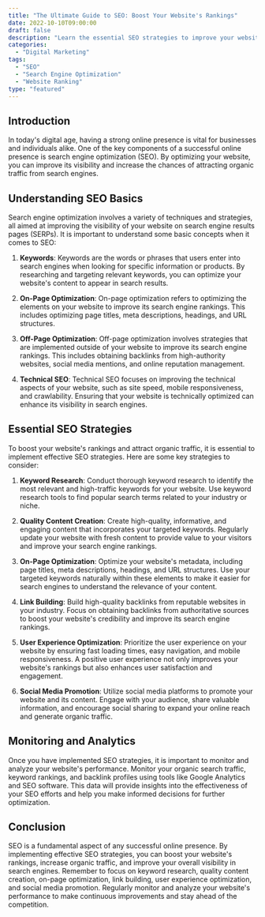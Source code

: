 ```yaml
--- 
title: "The Ultimate Guide to SEO: Boost Your Website's Rankings"
date: 2022-10-10T09:00:00
draft: false
description: "Learn the essential SEO strategies to improve your website's rankings and attract organic traffic."
categories:
  - "Digital Marketing"
tags:
  - "SEO"
  - "Search Engine Optimization"
  - "Website Ranking"
type: "featured"
---
```


## Introduction

In today's digital age, having a strong online presence is vital for businesses and individuals alike. One of the key components of a successful online presence is search engine optimization (SEO). By optimizing your website, you can improve its visibility and increase the chances of attracting organic traffic from search engines.

## Understanding SEO Basics

Search engine optimization involves a variety of techniques and strategies, all aimed at improving the visibility of your website on search engine results pages (SERPs). It is important to understand some basic concepts when it comes to SEO:

1. **Keywords**: Keywords are the words or phrases that users enter into search engines when looking for specific information or products. By researching and targeting relevant keywords, you can optimize your website's content to appear in search results.

2. **On-Page Optimization**: On-page optimization refers to optimizing the elements on your website to improve its search engine rankings. This includes optimizing page titles, meta descriptions, headings, and URL structures.

3. **Off-Page Optimization**: Off-page optimization involves strategies that are implemented outside of your website to improve its search engine rankings. This includes obtaining backlinks from high-authority websites, social media mentions, and online reputation management.

4. **Technical SEO**: Technical SEO focuses on improving the technical aspects of your website, such as site speed, mobile responsiveness, and crawlability. Ensuring that your website is technically optimized can enhance its visibility in search engines.

## Essential SEO Strategies

To boost your website's rankings and attract organic traffic, it is essential to implement effective SEO strategies. Here are some key strategies to consider:

1. **Keyword Research**: Conduct thorough keyword research to identify the most relevant and high-traffic keywords for your website. Use keyword research tools to find popular search terms related to your industry or niche.

2. **Quality Content Creation**: Create high-quality, informative, and engaging content that incorporates your targeted keywords. Regularly update your website with fresh content to provide value to your visitors and improve your search engine rankings.

3. **On-Page Optimization**: Optimize your website's metadata, including page titles, meta descriptions, headings, and URL structures. Use your targeted keywords naturally within these elements to make it easier for search engines to understand the relevance of your content.

4. **Link Building**: Build high-quality backlinks from reputable websites in your industry. Focus on obtaining backlinks from authoritative sources to boost your website's credibility and improve its search engine rankings.

5. **User Experience Optimization**: Prioritize the user experience on your website by ensuring fast loading times, easy navigation, and mobile responsiveness. A positive user experience not only improves your website's rankings but also enhances user satisfaction and engagement.

6. **Social Media Promotion**: Utilize social media platforms to promote your website and its content. Engage with your audience, share valuable information, and encourage social sharing to expand your online reach and generate organic traffic.

## Monitoring and Analytics

Once you have implemented SEO strategies, it is important to monitor and analyze your website's performance. Monitor your organic search traffic, keyword rankings, and backlink profiles using tools like Google Analytics and SEO software. This data will provide insights into the effectiveness of your SEO efforts and help you make informed decisions for further optimization.

## Conclusion

SEO is a fundamental aspect of any successful online presence. By implementing effective SEO strategies, you can boost your website's rankings, increase organic traffic, and improve your overall visibility in search engines. Remember to focus on keyword research, quality content creation, on-page optimization, link building, user experience optimization, and social media promotion. Regularly monitor and analyze your website's performance to make continuous improvements and stay ahead of the competition.
